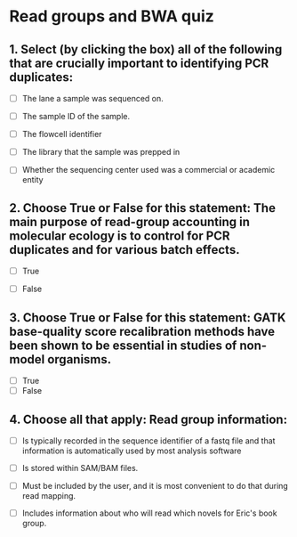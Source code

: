 # Read groups and BWA quiz

## 1. Select (by clicking the box) all of the following that are crucially important to identifying PCR duplicates:

- [ ] The lane a sample was sequenced on.
- [ ] The sample ID of the sample.
- [ ] The flowcell identifier
- [ ] The library that the sample was prepped in
- [ ] Whether the sequencing center used was a commercial or academic entity



  
## 2. Choose True or False for this statement: The main purpose of read-group accounting in molecular ecology is to control for PCR duplicates and for various batch effects.

- [ ] True
- [ ] False

  
## 3. Choose True or False for this statement:  GATK base-quality score recalibration methods have been shown to be essential in studies of non-model organisms.

- [ ] True
- [ ] False

## 4. Choose all that apply: Read group information:

- [ ] Is typically recorded in the sequence identifier of a fastq file and that information is automatically used by most analysis software
- [ ] Is stored within SAM/BAM files.
- [ ] Must be included by the user, and it is most convenient to do that during read mapping.
- [ ] Includes information about who will read which novels for Eric's book group.




